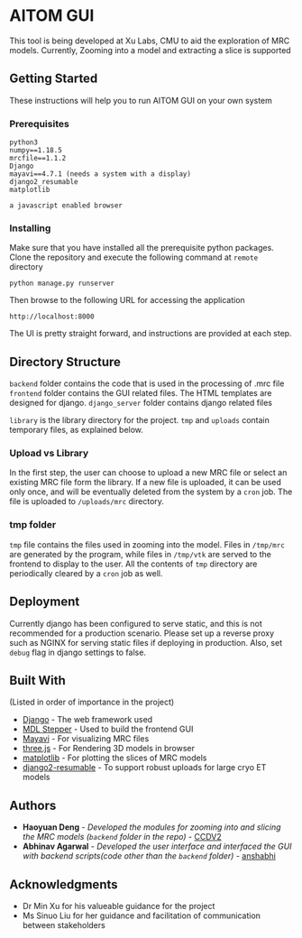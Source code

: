# AITOM GUI

This tool is being developed at Xu Labs, CMU to aid the exploration of MRC models. Currently, Zooming into a model and extracting a slice is supported

## Getting Started

These instructions will help you to run AITOM GUI on your own system

### Prerequisites


```
python3
numpy==1.18.5
mrcfile==1.1.2
Django
mayavi==4.7.1 (needs a system with a display)
django2_resumable
matplotlib
 
a javascript enabled browser
```

### Installing

Make sure that you have installed all the prerequisite python packages. Clone the repository and execute the following command at `remote` directory

```
python manage.py runserver
```

Then browse to the following URL for accessing the application

```
http://localhost:8000
```

The UI is pretty straight forward, and instructions are provided at each step.

## Directory Structure

`backend` folder contains the code that is used in the processing of .mrc file
`frontend` folder contains the GUI related files. The HTML templates are designed for django. 
`django_server` folder contains django related files

`library` is the library directory for the project.
`tmp` and `uploads` contain temporary files, as explained below.

### Upload vs Library

In the first step, the user can choose to upload a new MRC file or select an existing MRC file form the library. If a new file is uploaded, it can be used only once, and will be eventually deleted from the system by a `cron` job. The file is uploaded to `/uploads/mrc` directory.


### tmp folder

`tmp` file contains the files used in zooming into the model. Files in `/tmp/mrc` are generated by the program, while files in `/tmp/vtk` are served to the frontend to display to the user. 
All the contents of `tmp` directory are periodically cleared by a `cron` job as well.

## Deployment

Currently django has been configured to serve static, and this is not recommended for a production scenario. Please set up a reverse proxy such as NGINX for serving static files if deploying in production.
Also, set `debug` flag in django settings to false.

## Built With

(Listed in order of importance in the project)

* [Django](https://www.djangoproject.com/) - The web framework used
* [MDL Stepper](https://ahlechandre.github.io/mdl-stepper/) - Used to build the frontend GUI
* [Mayavi](https://docs.enthought.com/mayavi/mayavi/) - For visualizing MRC files
* [three.js](https://threejs.org/) - For Rendering 3D models in browser
* [matplotlib](https://matplotlib.org/) - For plotting the slices of MRC models
* [django2-resumable](https://pypi.org/project/django2-resumable/) - To support robust uploads for large cryo ET models


## Authors

* **Haoyuan Deng** - *Developed the modules for zooming into and slicing the MRC models (`backend` folder in the repo)* - [CCDV2](https://github.com/CCDV2)
* **Abhinav Agarwal** - *Developed the user interface and interfaced the GUI with backend scripts(code other than the `backend` folder)* - [anshabhi](https://github.com/anshabhi)


## Acknowledgments

* Dr Min Xu for his valueable guidance for the project
* Ms Sinuo Liu for her guidance and facilitation of communication between stakeholders


